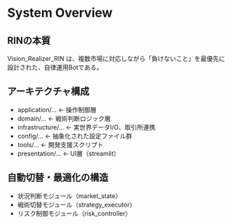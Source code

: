 # System Overview

## RINの本質

Vision_Realizer_RIN は、複数市場に対応しながら「負けないこと」を最優先に設計された、自律運用Botである。

## アーキテクチャ構成

- application/...   ← 操作制御層
- domain/...        ← 戦術判断ロジック層
- infrastructure/... ← 実世界データI/O、取引所連携
- config/...        ← 抽象化された設定ファイル群
- tools/...         ← 開発支援スクリプト
- presentation/...  ← UI層（streamlit）

## 自動切替・最適化の構造

- 状況判断モジュール（market_state）
- 戦術切替モジュール（strategy_executor）
- リスク制御モジュール（risk_controller）
